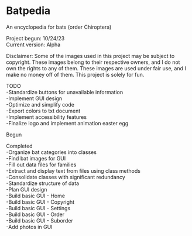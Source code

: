 # Batpedia  
An encyclopedia for bats (order Chiroptera)  
  
Project begun: 10/24/23  
Current version: Alpha  
  
Disclaimer: Some of the images used in this project may be subject to copyright. These images belong to their respective owners, and I do not own the rights to any of them. These images are used under fair use, and I make no money off of them. This project is solely for fun.  
  
  
  
  
TODO    
-Standardize buttons for unavailable information  
-Implement GUI design  
-Optimize and simplify code  
-Export colors to txt document  
-Implement accessibility features  
-Finalize logo and implement animation easter egg  
  
Begun  
  
  
Completed  
-Organize bat categories into classes  
-Find bat images for GUI  
-Fill out data files for families  
-Extract and display text from files using class methods  
-Consolidate classes with significant redundancy  
-Standardize structure of data  
-Plan GUI design  
-Build basic GUI - Home  
-Build basic GUI - Copyright  
-Build basic GUI - Settings  
-Build basic GUI - Order  
-Build basic GUI - Suborder  
-Add photos in GUI  
